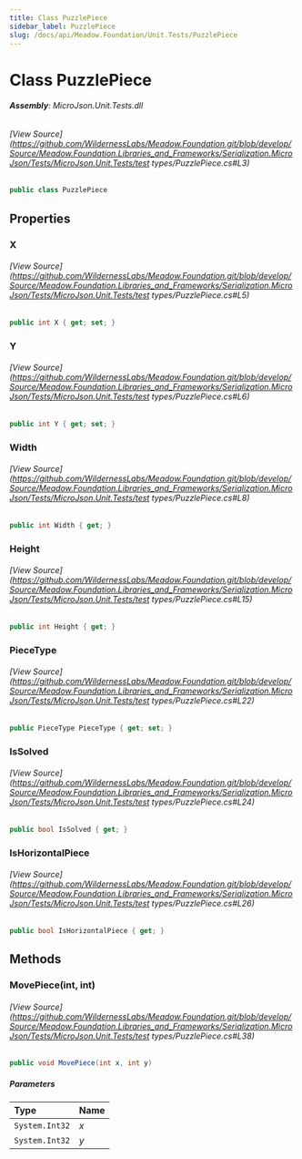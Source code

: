 ```yaml
---
title: Class PuzzlePiece
sidebar_label: PuzzlePiece
slug: /docs/api/Meadow.Foundation/Unit.Tests/PuzzlePiece
---
```

# Class PuzzlePiece


###### **Assembly**: MicroJson.Unit.Tests.dll
###### [View Source](https://github.com/WildernessLabs/Meadow.Foundation.git/blob/develop/Source/Meadow.Foundation.Libraries_and_Frameworks/Serialization.MicroJson/Tests/MicroJson.Unit.Tests/test types/PuzzlePiece.cs#L3)
```csharp title="Declaration"
public class PuzzlePiece
```
## Properties
### X

###### [View Source](https://github.com/WildernessLabs/Meadow.Foundation.git/blob/develop/Source/Meadow.Foundation.Libraries_and_Frameworks/Serialization.MicroJson/Tests/MicroJson.Unit.Tests/test types/PuzzlePiece.cs#L5)
```csharp title="Declaration"
public int X { get; set; }
```
### Y

###### [View Source](https://github.com/WildernessLabs/Meadow.Foundation.git/blob/develop/Source/Meadow.Foundation.Libraries_and_Frameworks/Serialization.MicroJson/Tests/MicroJson.Unit.Tests/test types/PuzzlePiece.cs#L6)
```csharp title="Declaration"
public int Y { get; set; }
```
### Width

###### [View Source](https://github.com/WildernessLabs/Meadow.Foundation.git/blob/develop/Source/Meadow.Foundation.Libraries_and_Frameworks/Serialization.MicroJson/Tests/MicroJson.Unit.Tests/test types/PuzzlePiece.cs#L8)
```csharp title="Declaration"
public int Width { get; }
```
### Height

###### [View Source](https://github.com/WildernessLabs/Meadow.Foundation.git/blob/develop/Source/Meadow.Foundation.Libraries_and_Frameworks/Serialization.MicroJson/Tests/MicroJson.Unit.Tests/test types/PuzzlePiece.cs#L15)
```csharp title="Declaration"
public int Height { get; }
```
### PieceType

###### [View Source](https://github.com/WildernessLabs/Meadow.Foundation.git/blob/develop/Source/Meadow.Foundation.Libraries_and_Frameworks/Serialization.MicroJson/Tests/MicroJson.Unit.Tests/test types/PuzzlePiece.cs#L22)
```csharp title="Declaration"
public PieceType PieceType { get; set; }
```
### IsSolved

###### [View Source](https://github.com/WildernessLabs/Meadow.Foundation.git/blob/develop/Source/Meadow.Foundation.Libraries_and_Frameworks/Serialization.MicroJson/Tests/MicroJson.Unit.Tests/test types/PuzzlePiece.cs#L24)
```csharp title="Declaration"
public bool IsSolved { get; }
```
### IsHorizontalPiece

###### [View Source](https://github.com/WildernessLabs/Meadow.Foundation.git/blob/develop/Source/Meadow.Foundation.Libraries_and_Frameworks/Serialization.MicroJson/Tests/MicroJson.Unit.Tests/test types/PuzzlePiece.cs#L26)
```csharp title="Declaration"
public bool IsHorizontalPiece { get; }
```
## Methods
### MovePiece(int, int)

###### [View Source](https://github.com/WildernessLabs/Meadow.Foundation.git/blob/develop/Source/Meadow.Foundation.Libraries_and_Frameworks/Serialization.MicroJson/Tests/MicroJson.Unit.Tests/test types/PuzzlePiece.cs#L38)
```csharp title="Declaration"
public void MovePiece(int x, int y)
```

##### Parameters

| Type | Name |
|:--- |:--- |
| `System.Int32` | *x* |
| `System.Int32` | *y* |

